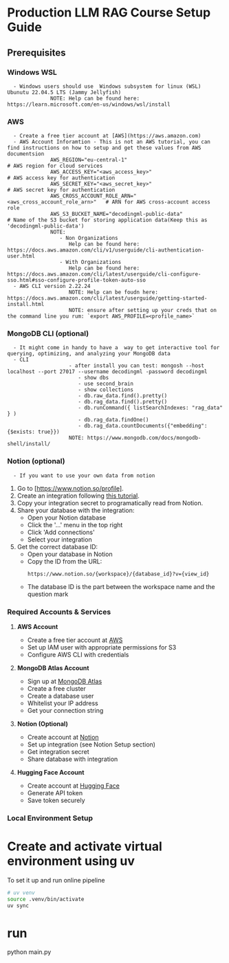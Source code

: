 # Production LLM RAG Course Setup Guide

## Prerequisites
   ### Windows WSL
      - Windows users should use  Windows subsystem for linux (WSL) Ubunutu 22.04.5 LTS (Jammy Jellyfish)
                  NOTE: Help can be found here: https://learn.microsoft.com/en-us/windows/wsl/install

   ### AWS
      - Create a free tier account at [AWS](https://aws.amazon.com)
      - AWS Account Inforamtion - This is not an AWS tutorial, you can find instructions on how to setup and get these values from AWS documentsion
                  AWS_REGION="eu-central-1"                                   # AWS region for cloud services
                  AWS_ACCESS_KEY="<aws_access_key>"                           # AWS access key for authentication
                  AWS_SECRET_KEY="<aws_secret_key>"                           # AWS secret key for authentication
                  AWS_CROSS_ACCOUNT_ROLE_ARN="<aws_cross_account_role_arn>"   # ARN for AWS cross-account access role
                  AWS_S3_BUCKET_NAME="decodingml-public-data"               # Name of the S3 bucket for storing application data(Keep this as 'decodingml-public-data')
                  NOTE: 
                     - Non Organizations
                        Help can be found here: https://docs.aws.amazon.com/cli/v1/userguide/cli-authentication-user.html
                     - With Organizations
                        Help can be found here: https://docs.aws.amazon.com/cli/latest/userguide/cli-configure-sso.html#sso-configure-profile-token-auto-sso
      - AWS CLI version 2.22.24
                        NOTE: Help can be foudn here: https://docs.aws.amazon.com/cli/latest/userguide/getting-started-install.html
                        NOTE: ensure after setting up your creds that on the command line you rum: `export AWS_PROFILE=<profile_name>`

   ### MongoDB CLI (optional)
      - It might come in handy to have a  way to get interactive tool for querying, optimizing, and analyzing your MongoDB data
      - CLI
                        - after install you can test: mongosh --host localhost --port 27017 --username decodingml -password decodingml
                           - show dbs
                           - use second_brain
                           - show collections
                           - db.raw_data.find().pretty()
                           - db.rag_data.find().pretty()
                           - db.runCommand({ listSearchIndexes: "rag_data" } )
                           - db.rag_data.findOne()
                           - db.rag_data.countDocuments({"embedding": {$exists: true}})
                        NOTE: https://www.mongodb.com/docs/mongodb-shell/install/

### Notion (optional)
      - If you want to use your own data from notion
1. Go to [https://www.notion.so/profile].
2. Create an integration following [this tutorial](https://developers.notion.com/docs/authorization).
3. Copy your integration secret to programatically read from Notion.
4. Share your database with the integration:
   - Open your Notion database
   - Click the '...' menu in the top right
   - Click 'Add connections'
   - Select your integration
5. Get the correct database ID:
   - Open your database in Notion
   - Copy the ID from the URL: 
     ```
     https://www.notion.so/{workspace}/{database_id}?v={view_id}
     ```
   - The database ID is the part between the workspace name and the question mark

   
### Required Accounts & Services
1. **AWS Account**
   - Create a free tier account at [AWS](https://aws.amazon.com)
   - Set up IAM user with appropriate permissions for S3
   - Configure AWS CLI with credentials

2. **MongoDB Atlas Account**
   - Sign up at [MongoDB Atlas](https://www.mongodb.com/cloud/atlas)
   - Create a free cluster
   - Create a database user
   - Whitelist your IP address
   - Get your connection string

3. **Notion (Optional)**
   - Create account at [Notion](https://www.notion.so)
   - Set up integration (see Notion Setup section)
   - Get integration secret
   - Share database with integration

4. **Hugging Face Account**
   - Create account at [Hugging Face](https://huggingface.co)
   - Generate API token
   - Save token securely

### Local Environment Setup

# Create and activate virtual environment using uv
To set it up and run online pipeline

```bash
# uv venv
source .venv/bin/activate
uv sync
```

# run
python main.py
